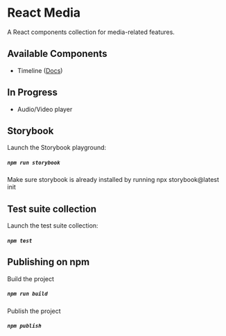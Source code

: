 # React Media

A React components collection for media-related features.

## Available Components

- Timeline ([Docs](./src/components/timeline/README.md))

## In Progress

- Audio/Video player

## Storybook

Launch the Storybook playground:

##### `npm run storybook`

Make sure storybook is already installed by running npx storybook@latest init

## Test suite collection

Launch the test suite collection:

##### `npm test`


## Publishing on npm

Build the project

##### `npm run build`

Publish the project

##### `npm publish`
